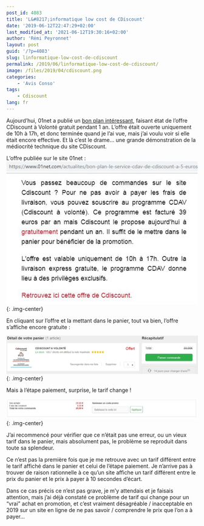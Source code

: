 ```yaml
---
post_id: 4083
title: 'L&#8217;informatique low cost de CDiscount'
date: '2019-06-12T22:47:29+02:00'
last_modified_at: '2021-06-12T19:30:16+02:00'
author: 'Rémi Peyronnet'
layout: post
guid: '/?p=4083'
slug: linformatique-low-cost-de-cdiscount
permalink: /2019/06/linformatique-low-cost-de-cdiscount/
image: /files/2019/04/cdiscount.png
categories:
    - 'Avis Conso'
tags:
    - Cdiscount
lang: fr
---
```


Aujourd’hui, 01net a publié un [bon plan intéressant](https://www.01net.com/actualites/bon-plan-le-service-cdav-de-cdiscount-a-5-euros-pendant-un-an-1710667.html), faisant état de l’offre CDiscount à Volonté gratuit pendant 1 an. L’offre était ouverte uniquement de 10h à 17h, et donc terminée quand je l’ai vue, mais j’ai voulu voir si elle était encore effective. Et là c’est le drame… une grande démonstration de la médiocrité technique du site CDiscount.

L’offre publiée sur le site 01net :![](/files/2019/04/2019-06-12-CDAV-Bon-plan-01net.jpg){: .img-center}

En cliquant sur l’offre et la mettant dans le panier, tout va bien, l’offre s’affiche encore gratuite :

![](/files/2019/04/2019-06-12-CDAV-Panier-gratuit.jpg){: .img-center}

Mais à l’étape paiement, surprise, le tarif change !

![](/files/2019/04/2019-06-12-CDAV-Panier-mais-payant.jpg){: .img-center}

J’ai recommencé pour vérifier que ce n’était pas une erreur, ou un vieux tarif dans le panier, mais absolument pas, le problème se reproduit dans toute sa splendeur.

Ce n’est pas la première fois que je me retrouve avec un tarif différent entre le tarif affiché dans le panier et celui de l’étape paiement. Je n’arrive pas à trouver de raison rationnelle à ce qu’un site affiche un tarif différent entre le prix du panier et le prix à payer à 10 secondes d’écart.

Dans ce cas précis ce n’est pas grave, je m’y attendais et je faisais attention, mais j’ai déjà constaté ce problème de tarif qui change pour un “vrai” achat en promotion, et c’est vraiment désagréable / inacceptable en 2019 sur un site en ligne de ne pas savoir / comprendre le prix que l’on a à payer…